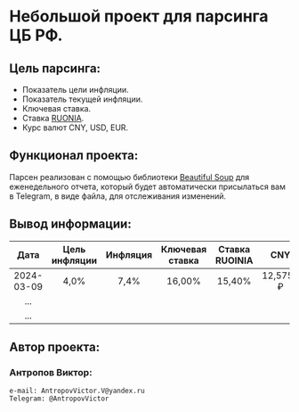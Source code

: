 # Небольшой проект для парсинга ЦБ РФ.
## Цель парсинга:
- Показатель цели инфляции.
- Показатель текущей инфляции.
- Ключевая ставка.
- Ставка [RUONIA](https://cbr.ru/faq/ruonia/).
- Курс валют CNY, USD, EUR.

## Функционал проекта:
Парсен реализован c помощью библиотеки [Beautiful Soup](https://beautiful-soup-4.readthedocs.io/en/latest/) для еженедельного отчета, который будет автоматически присылаться вам в Telegram, в виде файла, для отслеживания изменений.

## Вывод информации:

|    Дата    | Цель инфляции | Инфляция | Ключевая ставка | Ставка RUOINIA |     CNY    |    USD    |    EUR    |
|:----------:|:-------------:|:--------:|:---------------:|:--------------:|:----------:|:---------:|:---------:|
| 2024-03-09 |      4,0%     |   7,4%   |      16,00%     |     15,40%     | 12,5756 ₽  | 90,7493 ₽ | 98,8767 ₽ |
|     ...    |               |          |                 |                |            |           |           |
|     ...    |               |          |                 |                |            |           |           |

## Автор проекта:
### Антропов Виктор:
```
e-mail: AntropovVictor.V@yandex.ru
Telegram: @AntropovVictor
```
